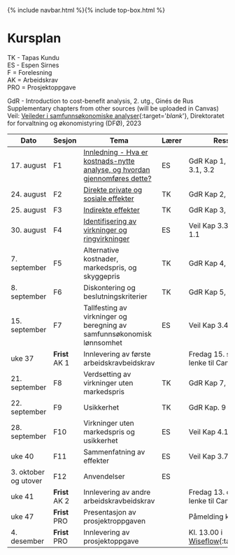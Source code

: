 {% include navbar.html %}{% include top-box.html %}
# Kursplan  

TK - Tapas Kundu      
ES - Espen Sirnes     
F = Forelesning     
AK = Arbeidskrav      
PRO = Prosjektoppgave    
    
GdR - Introduction to cost-benefit analysis, 2. utg., Ginés de Rus   
Supplementary chapters from other sources (will be uploaded in Canvas)
Veil: [Veileder i samfunnsøkonomiske analyser](https://dfo.no/sites/default/files/2023-06/Veileder-i-samfunnsokonomiske-analyser_210623_DFO.pdf){:target='_blank_'}, Direktoratet for forvaltning og økonomistyring (DFØ), 2023          

|Dato <img width=100/>| Sesjon <img width=80/>   | Tema                                                              | Lærer  | Ressurser <img width=200/>  |
|--------|----------------|----------------------------------------------------------------------|-----------|--------------------------------------|
| 17. august|F1   | [Innledning - Hva er kostnads-nytte analyse, og hvordan gjennomføres dette?](https://uit-sok-2014-h23.github.io/forelesninger/Forelesning_1.html)     | ES       | GdR Kap 1, Veil Kap. 1, 2, 3.1, 3.2  | 
|24. august|F2  | [Direkte private og sosiale effekter](https://uit-sok-2014-h23.github.io/forelesninger/CBA_24_08.pdf) | TK | GdR Kap 2, [Suppl.1](https://uit-sok-2014-h23.github.io/forelesninger/Ch5.pdf) | 
|25. august|F3  | [Indirekte effekter](https://uit-sok-2014-h23.github.io/forelesninger/CBA_25_08.pdf) | TK | GdR Kap 3, [Suppl.2](https://uit-sok-2014-h23.github.io/forelesninger/Ch7.pdf) |
|30. august |F4  | [Identifisering av virkninger og ringvirkninger](https://uit-sok-2014-h23.github.io/forelesninger/Forelesning_4.html)   | ES | Veil Kap 3.3, 4.3 vedlegg 1.1 |
|7. september|F5  | Alternative kostnader, markedspris, og skyggepris  | TK | GdR Kap 4, [Suppl.3](https://uit-sok-2014-h23.github.io/forelesninger/Ch6.pdf) |
|8. september|F6  | Diskontering og beslutningskriterier  | TK | GdR Kap 5, 6 |
|15. september|F7  | Tallfesting av virkninger og beregning av samfunnsøkonomisk lønnsomhet  | ES | Veil Kap 3.4, 3.5 |
|uke 37 |**Frist** AK 1  | Innlevering av første arbeidskravbeidskrav |  |Fredag 15. sept. 1600, lenke til Canvas kommer  |
|21. september|F8  | Verdsetting av virkninger uten markedspris  | TK | GdR Kap 7, 8 |
|22. september|F9  | Usikkerhet  | TK | GdR Kap. 9 |
|28. september |F10  | Virkninger uten markedspris og usikkerhet | ES | Veil Kap 4.1, 3.6, 4.4 |
|uke 40|F11  | Sammenfatning av effekter  | ES | Veil Kap 3.7, 3.8 |
|3. oktober og utover|F12 | Anvendelser  | ES |  |
|uke 41 |**Frist** AK 2  | Innlevering av andre arbeidskravbeidskrav |  |Fredag 13. okt. 1600, lenke til Canvas kommer  |
|uke 47 |**Frist** PRO  | Presentasjon av prosjektroppgaven |  |Påmelding kommer her   |
|4. desember |**Frist** PRO  | Innlevering av prosjektoppgave |  |Kl. 13.00 i [Wiseflow](https://europe.wiseflow.net/){:target='_blank_'}   |





   





